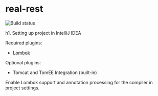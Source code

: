 real-rest
=========
![Build status](https://travis-ci.org/flushdia/real-rest.svg?branch=master)

h1. Setting up project in IntelliJ IDEA

Required plugins:
 * [Lombok](http://plugins.jetbrains.com/plugin/6317?pr=idea)
 
Optional plugins:
 * Tomcat and TomEE Integration (built-in)

Enable Lombok support and annotation processing for the compiler in project settings.
